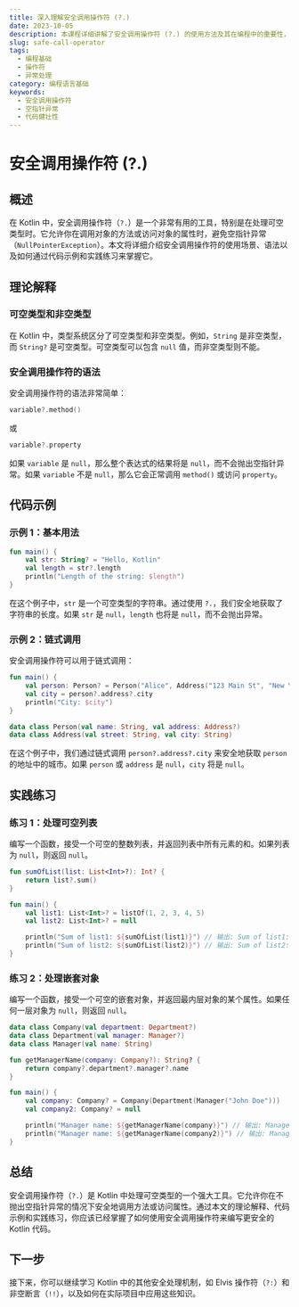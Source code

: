 ```yaml
---
title: 深入理解安全调用操作符 (?.)
date: 2023-10-05
description: 本课程详细讲解了安全调用操作符 (?.) 的使用方法及其在编程中的重要性，帮助开发者避免空指针异常，提高代码的健壮性。
slug: safe-call-operator
tags:
  - 编程基础
  - 操作符
  - 异常处理
category: 编程语言基础
keywords:
  - 安全调用操作符
  - 空指针异常
  - 代码健壮性
---
```


# 安全调用操作符 (?.)

## 概述

在 Kotlin 中，安全调用操作符（`?.`）是一个非常有用的工具，特别是在处理可空类型时。它允许你在调用对象的方法或访问对象的属性时，避免空指针异常（`NullPointerException`）。本文将详细介绍安全调用操作符的使用场景、语法以及如何通过代码示例和实践练习来掌握它。

## 理论解释

### 可空类型和非空类型

在 Kotlin 中，类型系统区分了可空类型和非空类型。例如，`String` 是非空类型，而 `String?` 是可空类型。可空类型可以包含 `null` 值，而非空类型则不能。

### 安全调用操作符的语法

安全调用操作符的语法非常简单：

```kotlin
variable?.method()
```

或

```kotlin
variable?.property
```

如果 `variable` 是 `null`，那么整个表达式的结果将是 `null`，而不会抛出空指针异常。如果 `variable` 不是 `null`，那么它会正常调用 `method()` 或访问 `property`。

## 代码示例

### 示例 1：基本用法

```kotlin
fun main() {
    val str: String? = "Hello, Kotlin"
    val length = str?.length
    println("Length of the string: $length")
}
```

在这个例子中，`str` 是一个可空类型的字符串。通过使用 `?.`，我们安全地获取了字符串的长度。如果 `str` 是 `null`，`length` 也将是 `null`，而不会抛出异常。

### 示例 2：链式调用

安全调用操作符可以用于链式调用：

```kotlin
fun main() {
    val person: Person? = Person("Alice", Address("123 Main St", "New York"))
    val city = person?.address?.city
    println("City: $city")
}

data class Person(val name: String, val address: Address?)
data class Address(val street: String, val city: String)
```

在这个例子中，我们通过链式调用 `person?.address?.city` 来安全地获取 `person` 的地址中的城市。如果 `person` 或 `address` 是 `null`，`city` 将是 `null`。

## 实践练习

### 练习 1：处理可空列表

编写一个函数，接受一个可空的整数列表，并返回列表中所有元素的和。如果列表为 `null`，则返回 `null`。

```kotlin
fun sumOfList(list: List<Int>?): Int? {
    return list?.sum()
}

fun main() {
    val list1: List<Int>? = listOf(1, 2, 3, 4, 5)
    val list2: List<Int>? = null

    println("Sum of list1: ${sumOfList(list1)}") // 输出: Sum of list1: 15
    println("Sum of list2: ${sumOfList(list2)}") // 输出: Sum of list2: null
}
```

### 练习 2：处理嵌套对象

编写一个函数，接受一个可空的嵌套对象，并返回最内层对象的某个属性。如果任何一层对象为 `null`，则返回 `null`。

```kotlin
data class Company(val department: Department?)
data class Department(val manager: Manager?)
data class Manager(val name: String)

fun getManagerName(company: Company?): String? {
    return company?.department?.manager?.name
}

fun main() {
    val company: Company? = Company(Department(Manager("John Doe")))
    val company2: Company? = null

    println("Manager name: ${getManagerName(company)}") // 输出: Manager name: John Doe
    println("Manager name: ${getManagerName(company2)}") // 输出: Manager name: null
}
```

## 总结

安全调用操作符（`?.`）是 Kotlin 中处理可空类型的一个强大工具。它允许你在不抛出空指针异常的情况下安全地调用方法或访问属性。通过本文的理论解释、代码示例和实践练习，你应该已经掌握了如何使用安全调用操作符来编写更安全的 Kotlin 代码。

## 下一步

接下来，你可以继续学习 Kotlin 中的其他安全处理机制，如 Elvis 操作符（`?:`）和非空断言（`!!`），以及如何在实际项目中应用这些知识。